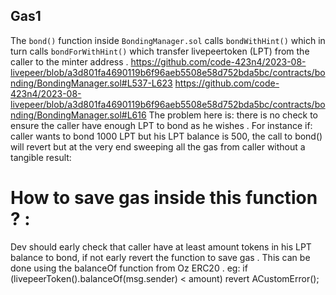 ## Gas1
The ```bond()``` function inside ```BondingManager.sol``` calls ```bondWithHint()``` which in turn calls ```bondForWithHint()``` which transfer livepeertoken (LPT) from the caller to the minter address .
https://github.com/code-423n4/2023-08-livepeer/blob/a3d801fa4690119b6f96aeb5508e58d752bda5bc/contracts/bonding/BondingManager.sol#L537-L623
https://github.com/code-423n4/2023-08-livepeer/blob/a3d801fa4690119b6f96aeb5508e58d752bda5bc/contracts/bonding/BondingManager.sol#L616
The problem here is: there is no check to ensure the caller have enough LPT to bond as he wishes . For instance if: caller wants to bond 1000 LPT but his LPT balance is 500, the call to bond() will revert but at the very end sweeping all the gas from caller without a tangible result:
# How to save gas inside this function ? :
Dev should early check that caller have at least amount tokens in his LPT balance to bond, if not early revert the function to save gas . This can be done using the balanceOf function from Oz ERC20 .
eg: if (livepeerToken().balanceOf(msg.sender) < amount) revert ACustomError();
